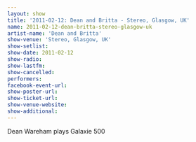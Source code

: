```yaml
---
layout: show
title: '2011-02-12: Dean and Britta - Stereo, Glasgow, UK'
name: 2011-02-12-dean-britta-stereo-glasgow-uk
artist-name: 'Dean and Britta'
show-venue: 'Stereo, Glasgow, UK'
show-setlist: 
show-date: 2011-02-12
show-radio: 
show-lastfm: 
show-cancelled: 
performers: 
facebook-event-url: 
show-poster-url: 
show-ticket-url: 
show-venue-website: 
show-additional: 
---
```


Dean Wareham plays Galaxie 500
